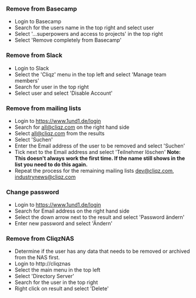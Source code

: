 
### Remove from Basecamp
- Login to Basecamp
- Search for the users name in the top right and select user
- Select '...superpowers and access to projects' in the top right
- Select 'Remove completely from Basecamp'

### Remove from Slack
- Login to Slack
- Select the 'Cliqz' menu in the top left and select 'Manage team members'
- Search for user in the top right
- Select user and select 'Disable Account'

### Remove from mailing lists
- Login to https://www.1und1.de/login
- Search for all@cliqz.com on the right hand side
- Select all@cliqz.com from the results
- Select 'Suchen' 
- Enter the Email address of the user to be removed and select 'Suchen'
- Tick next to the Email address and select 'Teilnehmer löschen' **Note: This doesn't always work the first time. If the name still shows in the list you need to do this again.** 
- Repeat the process for the remaining mailing lists dev@cliqz.com, industrynews@cliqz.com

### Change password
- Login to https://www.1und1.de/login
- Search for Email address on the right hand side
- Select the down arrow next to the result and select 'Password ändern'
- Enter new password and select 'Ändern'

### Remove from CliqzNAS
- Determine if the user has any data that needs to be removed or archived from the NAS first.
- Login to http://cliqznas
- Select the main menu in the top left
- Select 'Directory Server'
- Search for the user in the top right
- Right click on result and select 'Delete'


